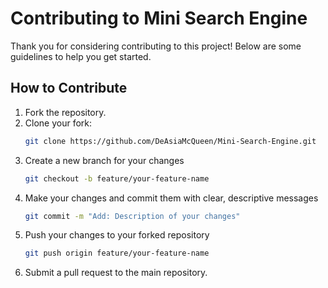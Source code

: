 # Contributing to Mini Search Engine
Thank you for considering contributing to this project! Below are some guidelines to help you get started.
## How to Contribute
1. Fork the repository.
2. Clone your fork:
   ```bash
   git clone https://github.com/DeAsiaMcQueen/Mini-Search-Engine.git
3. Create a new branch for your changes
   ```bash
   git checkout -b feature/your-feature-name
4. Make your changes and commit them with clear, descriptive messages
   ```bash
   git commit -m "Add: Description of your changes"
5. Push your changes to your forked repository
   ```bash
   git push origin feature/your-feature-name
6. Submit a pull request to the main repository.
